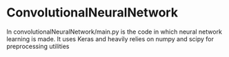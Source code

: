# ConvolutionalNeuralNetwork
In convolutionalNeuralNetwork/main.py is the code in which neural network learning is made. It uses Keras and heavily relies on numpy and scipy for preprocessing utilities
